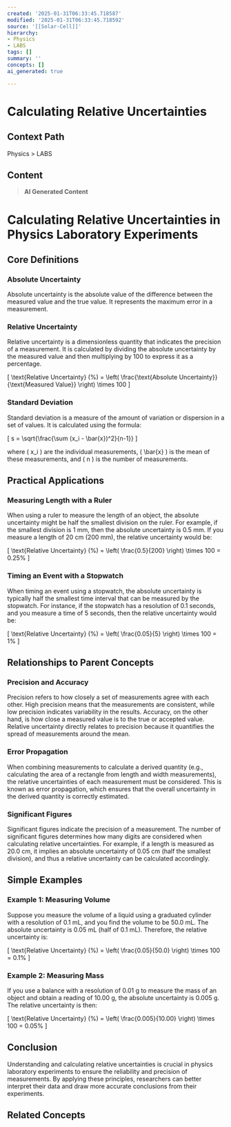 ```yaml
---
created: '2025-01-31T06:33:45.718587'
modified: '2025-01-31T06:33:45.718592'
source: '[[Solar-Cell]]'
hierarchy:
- Physics
- LABS
tags: []
summary: ''
concepts: []
ai_generated: true

---
```


# Calculating Relative Uncertainties

## Context Path
Physics > LABS

## Content
> **AI Generated Content**
 # Calculating Relative Uncertainties in Physics Laboratory Experiments

## Core Definitions

### Absolute Uncertainty
Absolute uncertainty is the absolute value of the difference between the measured value and the true value. It represents the maximum error in a measurement.

### Relative Uncertainty
Relative uncertainty is a dimensionless quantity that indicates the precision of a measurement. It is calculated by dividing the absolute uncertainty by the measured value and then multiplying by 100 to express it as a percentage.

\[ \text{Relative Uncertainty} (\%) = \left( \frac{\text{Absolute Uncertainty}}{\text{Measured Value}} \right) \times 100 \]

### Standard Deviation
Standard deviation is a measure of the amount of variation or dispersion in a set of values. It is calculated using the formula:

\[ s = \sqrt{\frac{\sum (x_i - \bar{x})^2}{n-1}} \]

where \( x_i \) are the individual measurements, \( \bar{x} \) is the mean of these measurements, and \( n \) is the number of measurements.

## Practical Applications

### Measuring Length with a Ruler
When using a ruler to measure the length of an object, the absolute uncertainty might be half the smallest division on the ruler. For example, if the smallest division is 1 mm, then the absolute uncertainty is 0.5 mm. If you measure a length of 20 cm (200 mm), the relative uncertainty would be:

\[ \text{Relative Uncertainty} (\%) = \left( \frac{0.5}{200} \right) \times 100 = 0.25\% \]

### Timing an Event with a Stopwatch
When timing an event using a stopwatch, the absolute uncertainty is typically half the smallest time interval that can be measured by the stopwatch. For instance, if the stopwatch has a resolution of 0.1 seconds, and you measure a time of 5 seconds, then the relative uncertainty would be:

\[ \text{Relative Uncertainty} (\%) = \left( \frac{0.05}{5} \right) \times 100 = 1\% \]

## Relationships to Parent Concepts

### Precision and Accuracy
Precision refers to how closely a set of measurements agree with each other. High precision means that the measurements are consistent, while low precision indicates variability in the results. Accuracy, on the other hand, is how close a measured value is to the true or accepted value. Relative uncertainty directly relates to precision because it quantifies the spread of measurements around the mean.

### Error Propagation
When combining measurements to calculate a derived quantity (e.g., calculating the area of a rectangle from length and width measurements), the relative uncertainties of each measurement must be considered. This is known as error propagation, which ensures that the overall uncertainty in the derived quantity is correctly estimated.

### Significant Figures
Significant figures indicate the precision of a measurement. The number of significant figures determines how many digits are considered when calculating relative uncertainties. For example, if a length is measured as 20.0 cm, it implies an absolute uncertainty of 0.05 cm (half the smallest division), and thus a relative uncertainty can be calculated accordingly.

## Simple Examples

### Example 1: Measuring Volume
Suppose you measure the volume of a liquid using a graduated cylinder with a resolution of 0.1 mL, and you find the volume to be 50.0 mL. The absolute uncertainty is 0.05 mL (half of 0.1 mL). Therefore, the relative uncertainty is:

\[ \text{Relative Uncertainty} (\%) = \left( \frac{0.05}{50.0} \right) \times 100 = 0.1\% \]

### Example 2: Measuring Mass
If you use a balance with a resolution of 0.01 g to measure the mass of an object and obtain a reading of 10.00 g, the absolute uncertainty is 0.005 g. The relative uncertainty is then:

\[ \text{Relative Uncertainty} (\%) = \left( \frac{0.005}{10.00} \right) \times 100 = 0.05\% \]

## Conclusion
Understanding and calculating relative uncertainties is crucial in physics laboratory experiments to ensure the reliability and precision of measurements. By applying these principles, researchers can better interpret their data and draw more accurate conclusions from their experiments.

## Related Concepts
